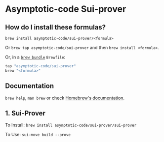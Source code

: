 # Asymptotic-code Sui-prover

## How do I install these formulas?

`brew install asymptotic-code/sui-prover/<formula>`

Or `brew tap asymptotic-code/sui-prover` and then `brew install <formula>`.

Or, in a [`brew bundle`](https://github.com/Homebrew/homebrew-bundle) `Brewfile`:

```ruby
tap "asymptotic-code/sui-prover"
brew "<formula>"
```

## Documentation

`brew help`, `man brew` or check [Homebrew's documentation](https://docs.brew.sh).

## 1. Sui-Prover

To Install: `brew install asymptotic-code/sui-prover/sui-prover`

To Use: `sui-move build --prove`
